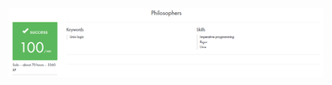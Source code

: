 ![philosophers](https://github.com/ivanoriola/42/blob/3f521ca02334d53ac481c29f6ab52f440ef1f9af/images/philosophers.png)
